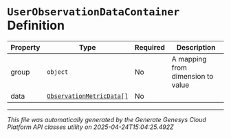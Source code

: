 # `UserObservationDataContainer` Definition

| Property | Type | Required | Description |
|----------|------|----------|-------------|
| group | `object` | No | A mapping from dimension to value |
| data | [`ObservationMetricData[]`](observationmetricdata-definition.md) | No |  |

---

*This file was automatically generated by the Generate Genesys Cloud Platform API classes utility on 2025-04-24T15:04:25.492Z*